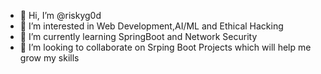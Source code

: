 - 👋 Hi, I’m @riskyg0d
- 👀 I’m interested in Web Development,AI/ML and Ethical Hacking
- 🌱 I’m currently learning SpringBoot and Network Security
- 💞️ I’m looking to collaborate on Srping Boot Projects which will help me grow my skills

<!---
riskyg0d/riskyg0d is a ✨ special ✨ repository because its `README.md` (this file) appears on your GitHub profile.
You can click the Preview link to take a look at your changes.
--->
